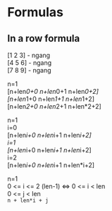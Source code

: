 # Formulas
## In a row formula
[1 2 3] - ngang \
[4 5 6] - ngang \
[7 8 9] - ngang  

n=1 \
[n+len*0+0 n+len*0+1 n+len*0+2] \
[n+len*1+0 n+len*1+1 n+len*1+2] \
[n+len*2+0 n+len*2+1 n+len*2+2]

n=1 \
i=0 \
[n+len*i+0 n+len*i+1 n+len*i+2] \
i=1 \
[n+len*i+0 n+len*i+1 n+len*i+2] \
i=2 \
[n+len*i+0 n+len*i+1 n+len*i+2] 

n=1 \
0 <= i <= 2 (len-1) <=> 0 <= i < len \
0 <= j < len \
```n + len*i + j```